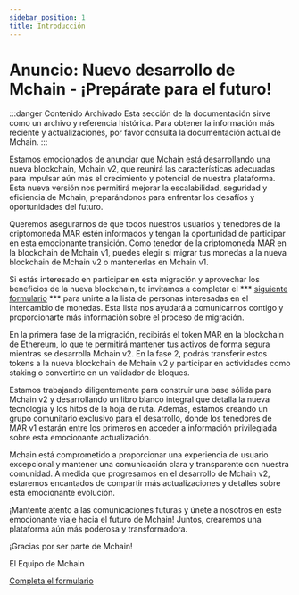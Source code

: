 ```yaml
---
sidebar_position: 1
title: Introducción
---
```


# Anuncio: Nuevo desarrollo de Mchain - ¡Prepárate para el futuro!

:::danger Contenido Archivado
Esta sección de la documentación sirve como un archivo y referencia histórica. Para obtener la información más reciente y actualizaciones, por favor consulta la documentación actual de Mchain.
:::

Estamos emocionados de anunciar que Mchain está desarrollando una nueva blockchain, Mchain v2, que reunirá las características adecuadas para impulsar aún más el crecimiento y potencial de nuestra plataforma. Esta nueva versión nos permitirá mejorar la escalabilidad, seguridad y eficiencia de Mchain, preparándonos para enfrentar los desafíos y oportunidades del futuro.

Queremos asegurarnos de que todos nuestros usuarios y tenedores de la criptomoneda MAR estén informados y tengan la oportunidad de participar en esta emocionante transición. Como tenedor de la criptomoneda MAR en la blockchain de Mchain v1, puedes elegir si migrar tus monedas a la nueva blockchain de Mchain v2 o mantenerlas en Mchain v1.

Si estás interesado en participar en esta migración y aprovechar los beneficios de la nueva blockchain, te invitamos a completar el *** [siguiente formulario](https://forms.gle/9SWZLE8vkGPCrSZc8) *** para unirte a la lista de personas interesadas en el intercambio de monedas. Esta lista nos ayudará a comunicarnos contigo y proporcionarte más información sobre el proceso de migración.

En la primera fase de la migración, recibirás el token MAR en la blockchain de Ethereum, lo que te permitirá mantener tus activos de forma segura mientras se desarrolla Mchain v2. En la fase 2, podrás transferir estos tokens a la nueva blockchain de Mchain v2 y participar en actividades como staking o convertirte en un validador de bloques.

Estamos trabajando diligentemente para construir una base sólida para Mchain v2 y desarrollando un libro blanco integral que detalla la nueva tecnología y los hitos de la hoja de ruta. Además, estamos creando un grupo comunitario exclusivo para el desarrollo, donde los tenedores de MAR v1 estarán entre los primeros en acceder a información privilegiada sobre esta emocionante actualización.

Mchain está comprometido a proporcionar una experiencia de usuario excepcional y mantener una comunicación clara y transparente con nuestra comunidad. A medida que progresamos en el desarrollo de Mchain v2, estaremos encantados de compartir más actualizaciones y detalles sobre esta emocionante evolución.

¡Mantente atento a las comunicaciones futuras y únete a nosotros en este emocionante viaje hacia el futuro de Mchain! Juntos, crearemos una plataforma aún más poderosa y transformadora.

¡Gracias por ser parte de Mchain!

El Equipo de Mchain

[Completa el formulario](https://forms.gle/9SWZLE8vkGPCrSZc8)
